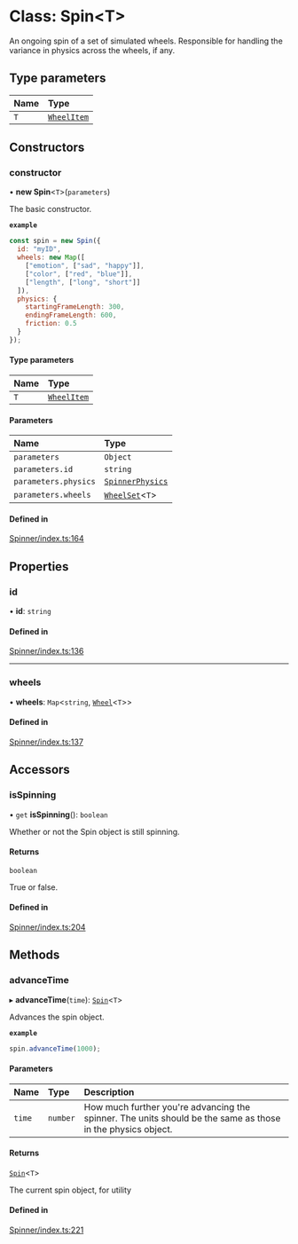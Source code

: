 # Class: Spin<T\>

An ongoing spin of a set of simulated wheels. Responsible
for handling the variance in physics across the wheels, if any.

## Type parameters

| Name | Type |
| :------ | :------ |
| `T` | [`WheelItem`](https://github.com/daniellacosse/idea-spinner/tree/main/packages/spinner/docs/README.md#wheelitem) |

## Constructors

### constructor

• **new Spin**<`T`\>(`parameters`)

The basic constructor.

**`example`**
```js
const spin = new Spin({
  id: "myID",
  wheels: new Map([
    ["emotion", ["sad", "happy"]],
    ["color", ["red", "blue"]],
    ["length", ["long", "short"]]
  ]),
  physics: {
    startingFrameLength: 300,
    endingFrameLength: 600,
    friction: 0.5
  }
});
```

#### Type parameters

| Name | Type |
| :------ | :------ |
| `T` | [`WheelItem`](https://github.com/daniellacosse/idea-spinner/tree/main/packages/spinner/docs/README.md#wheelitem) |

#### Parameters

| Name | Type |
| :------ | :------ |
| `parameters` | `Object` |
| `parameters.id` | `string` |
| `parameters.physics` | [`SpinnerPhysics`](https://github.com/daniellacosse/idea-spinner/tree/main/packages/spinner/docs/interfaces/SpinnerPhysics.md) |
| `parameters.wheels` | [`WheelSet`](https://github.com/daniellacosse/idea-spinner/tree/main/packages/spinner/docs/README.md#wheelset)<`T`\> |

#### Defined in

[Spinner/index.ts:164](https://github.com/daniellacosse/idea-spinner/blob/333ff21/packages/spinner/Spinner/index.ts#L164)

## Properties

### id

• **id**: `string`

#### Defined in

[Spinner/index.ts:136](https://github.com/daniellacosse/idea-spinner/blob/333ff21/packages/spinner/Spinner/index.ts#L136)

___

### wheels

• **wheels**: `Map`<`string`, [`Wheel`](https://github.com/daniellacosse/idea-spinner/tree/main/packages/spinner/docs/classes/Wheel.md)<`T`\>\>

#### Defined in

[Spinner/index.ts:137](https://github.com/daniellacosse/idea-spinner/blob/333ff21/packages/spinner/Spinner/index.ts#L137)

## Accessors

### isSpinning

• `get` **isSpinning**(): `boolean`

Whether or not the Spin object is still spinning.

#### Returns

`boolean`

True or false.

#### Defined in

[Spinner/index.ts:204](https://github.com/daniellacosse/idea-spinner/blob/333ff21/packages/spinner/Spinner/index.ts#L204)

## Methods

### advanceTime

▸ **advanceTime**(`time`): [`Spin`](https://github.com/daniellacosse/idea-spinner/tree/main/packages/spinner/docs/classes/Spin.md)<`T`\>

Advances the spin object.

**`example`**
```js
spin.advanceTime(1000);
```

#### Parameters

| Name | Type | Description |
| :------ | :------ | :------ |
| `time` | `number` | How much further you're advancing the spinner. The units should be the same as those in the physics object. |

#### Returns

[`Spin`](https://github.com/daniellacosse/idea-spinner/tree/main/packages/spinner/docs/classes/Spin.md)<`T`\>

The current spin object, for utility

#### Defined in

[Spinner/index.ts:221](https://github.com/daniellacosse/idea-spinner/blob/333ff21/packages/spinner/Spinner/index.ts#L221)
